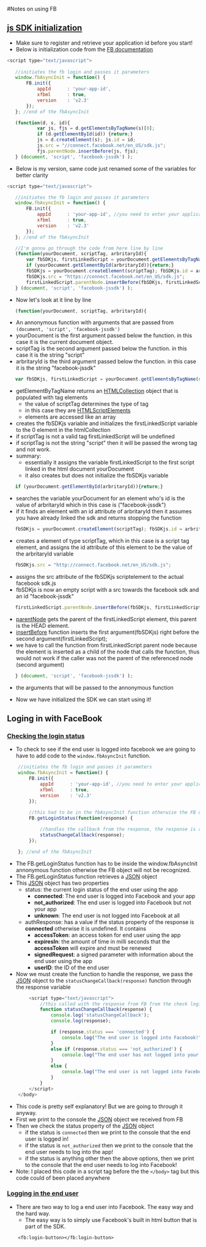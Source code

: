 #Notes on using FB 


## [js SDK initialization](https://developers.facebook.com/docs/javascript/quickstart/v2.1)
* Make sure to register and retrieve your application id before you start!
* Below is initialization code from the [FB documentation](https://developers.facebook.com/docs/javascript/quickstart/v2.1)
 ```JavaScript
 <script type="text/javascript">
    
    //initiates the fb login and passes it parameters 
    window.fbAsyncInit = function() {
    	FB.init({
        	appId      : 'your-app-id',
        	xfbml      : true,
        	version    : 'v2.3'
      	});
    }; //end of the fbAsyncInit

    (function(d, s, id){
        	var js, fjs = d.getElementsByTagName(s)[0];
        	if (d.getElementById(id)) {return;}
        	js = d.createElement(s); js.id = id;
        	js.src = "//connect.facebook.net/en_US/sdk.js";
        	fjs.parentNode.insertBefore(js, fjs);
    } (document, 'script', 'facebook-jssdk') );
 ```
* Below is my version, same code just renamed some of the variables for better clarity 
 ```javascript
 <script type="text/javascript">

    //initiates the fb login and passes it parameters 
    window.fbAsyncInit = function() {
    	FB.init({
        	appId      : 'your-app-id', //you need to enter your applications id here
        	xfbml      : true,
        	version    : 'v2.3'
      	});
    }; //end of the fbAsyncInit

    //I'm gonna go through the code from here line by line
	(function(yourDocument, scriptTag, arbritaryId){
	    var fbSDKjs, firstLinkedScript = yourDocument.getElementsByTagName(scriptTag)[0];
      	if (yourDocument.getElementById(arbritaryId)){return;} 
    	fbSDKjs = yourDocument.createElement(scriptTag); fbSDKjs.id = arbritaryId;
    	fbSDKjs.src = "https://connect.facebook.net/en_US/sdk.js";
        firstLinkedScript.parentNode.insertBefore(fbSDKjs, firstLinkedScript);
    } (document, 'script', 'facebook-jssdk') );
 ```
 * Now let's look at it line by line 
 ```javascript
 	(function(yourDocument, scriptTag, arbritaryId){
 ```
 * An annonymous function with arguments that are passed from `(document, 'script', 'facebook-jssdk')`
 * yourDocument is the first argument passed below the function. in this case it is the current document object. 
 * scriptTag is the second argument passed below the function. in this case it is the string "script"
 * arbritaryId is the third argument passed below the function. in this case it is the string "facebook-jssdk"
 ```javascript
 	var fbSDKjs, firstLinkedScript = yourDocument.getElementsByTagName(scriptTag)[0];
 ```
 * getElementByTagName returns an [HTMLCollection](https://developer.mozilla.org/en-US/docs/Web/API/HTMLCollection) object that is populated with tag elements
 	* the value of scriptTag determines the type of tag
 	* in this case they are [HTMLScriptElements](https://developer.mozilla.org/en-US/docs/Web/API/HTMLScriptElement#Properties)
 	* elements are accessed like an array
 * creates the fbSDKjs variable and initializes the firstLinkedScript variable to the 0 element in the htmlCollection
 * if scriptTag is not a valid tag firstLinkedScript will be undefined 
 * if scriptTag is not the string "script" then it will be passed the wrong tag and not work. 
 * summary:
 	* essentially it assigns the variable firstLinkedScript to the first script linked in the html document yourDocument
    * it also creates but does not initialize the fbSDKjs variable 
 ```javascript
   	if (yourDocument.getElementById(arbritaryId)){return;} 
 ```
 * searches the variable yourDocument for an element who's id is the value of arbritaryId which in this case is ("facebook-jssdk")
 * if it finds an element with an id attribute of arbritaryId then it assumes you have already linked the sdk and returns stopping the function 
 ```javascript
    fbSDKjs = yourDocument.createElement(scriptTag); fbSDKjs.id = arbritaryId;
 ```
 * creates a element of type scriptTag, which in this case is a script tag element, and assigns the id attribute of this element to be the value of the arbritaryId variable
 ```javascript
    fbSDKjs.src = "http://connect.facebook.net/en_US/sdk.js";
 ```
 * assigns the src attribute of the fbSDKjs scriptelement to the actual facebook sdk.js
 * fbSDKjs is now an empty script with a src towards the facebook sdk and an id "facebook-jssdk"
 ```javascript
   	firstLinkedScript.parentNode.insertBefore(fbSDKjs, firstLinkedScript);
 ```
 * [parentNode](https://developer.mozilla.org/en-US/docs/Web/API/Node/parentNode) gets the parent of the firstLinkedScript element, this parent is the HEAD element. 
 * [insertBefore](https://developer.mozilla.org/en-US/docs/Web/API/Node/insertBefore) function inserts the first argument(fbSDKjs) right before the second argument(firstLinkedScript);
 * we have to call the function from firstLinkedScript parent node because the element is inserted as a child of the node that calls the function, thus would not work if the caller was not the parent of the referenced node (second argument)
 ```javascript
    } (document, 'script', 'facebook-jssdk') );
 ```
 * the arguments that will be passed to the annonymous function 

* Now we have initialized the SDK we can start using it!

## Loging in with FaceBook 

### [Checking the login status](https://developers.facebook.com/docs/facebook-login/login-flow-for-web/#checklogin)
* To check to see if the end user is logged into facebook we are going to have to add code to the `window.fbAsyncInit` function.

```JavaScript
    //initiates the fb login and passes it parameters 
    window.fbAsyncInit = function() {
    	FB.init({
        	appId      : 'your-app-id', //you need to enter your applications id here
        	xfbml      : true,
        	version    : 'v2.3'
      	});
    
    	//this had to be in the fbAsyncInit function otherwise the FB object is not recognized 
    	FB.getLoginStatus(function(response) {

            //handles the callback from the response, the response is a JSON object 
            statusChangeCallback(response);
    	});

    }; //end of the fbAsyncInit
```
 * The FB.getLoginStatus function has to be inside the window.fbAsyncInit annonymous function otherwise the FB object will not be recognized. 
 * The FB.getLoginStatus function retrieves a [JSON](http://www.copterlabs.com/blog/json-what-it-is-how-it-works-how-to-use-it/) object
 * This [JSON](http://www.copterlabs.com/blog/json-what-it-is-how-it-works-how-to-use-it/) object has two properties 
 	* status: the current login status of the end user using the app 
 		* **connected**: The end user is logged into Facebook and your app
 		* **not_authorized**: The end user is logged into Facebook but not your app
 		* **unknown**: The end user is not logged into Facebook at all
 	* authResponse: has a value if the status property of the response is **connected** otherwise it is undefined. It contains
 		* **accessToken**: an access token for end user using the app
 		* **expiresIn**: the amount of time in milli seconds that the **accessToken** will expire and must be renewed
 		* **signedRequest**: a signed parameter with information about the end user using the app
 		* **userID**: the ID of the end user
 * Now we must create the function to handle the response, we pass the [JSON](http://www.copterlabs.com/blog/json-what-it-is-how-it-works-how-to-use-it/) object to the `statusChangeCallback(response)` function through the response variable
```javascript
   		<script type="text/javascript">
	        //this called with the response from FB from the check login status function 
	        function statusChangeCallback(response) {
	            console.log('statusChangeCallback');
	            console.log(response);	   

	            if (response.status === 'connected') {
	                console.log("The end user is logged into Facebook!");
	            }
	            else if (response.status === 'not_authorized') {
	                console.log("The end user has not logged into your app!");
	            } 
	            else {
	                console.log("The end user is not logged into Facebook at all!");
	            }
	        }
        </script>
	</body>
```
 * This code is pretty self explanatory! But we are going to through it anyway. 
 * First we print to the console the [JSON](http://www.copterlabs.com/blog/json-what-it-is-how-it-works-how-to-use-it/) object we received from FB
 * Then we check the status property of the [JSON](http://www.copterlabs.com/blog/json-what-it-is-how-it-works-how-to-use-it/) object
 	* if the status is `connected` then we print to the console that the end user is logged in!
 	* if the status is `not_authorized` then we print to the console that the end user needs to log into the app!
 	* if the status is anything other then the above options, then we print to the console that the end user needs to log into Facebook!
 * Note: I placed this code in a script tag before the the `</body>` tag but this code could of been placed anywhere 

### [Logging in the end user](https://developers.facebook.com/docs/facebook-login/login-flow-for-web/#logindialog)
* There are two way to log a end user into Facebook. The easy way and the hard way. 
    * The easy way is to simply use Facebook's built in html button that is part of the SDK.
```
    <fb:login-button></fb:login-button>
```










